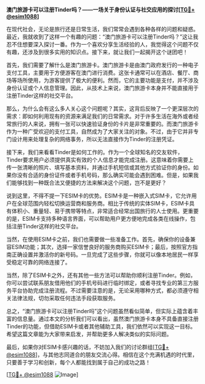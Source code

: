 **澳门旅游卡可以注册Tinder吗？——一场关于身份认证与社交应用的探讨[[TG💪+ @esim1088](https://t.me/s/esim1088)]**

在现代社会，无论是旅行还是日常生活，我们常常会遇到各种各样的问题和疑惑。最近，我就收到了这样一个有趣的问题：“澳门旅游卡可以注册Tinder吗？”这让我忍不住想要深入探讨一番。作为一个喜欢分享生活经验的人，我觉得这个问题不仅有趣，还涉及到很多实用的知识点。接下来，就让我们一起揭开这个谜团吧！

首先，我们需要了解什么是澳门旅游卡。澳门旅游卡是由澳门政府发行的一种电子支付工具，主要用于方便游客在澳门进行消费。这张卡通常可以在酒店、餐厅、商场等场所使用，为游客提供了极大的便利。然而，它的主要功能是支付，并不涉及身份认证或个人信息管理。因此，从技术上来说，澳门旅游卡本身并不能直接用于注册Tinder这样的社交平台。

那么，为什么会有这么多人关心这个问题呢？其实，这背后反映了一个更深层次的需求：即如何利用现有的资源来满足我们的日常需求。对于许多生活在海外或者经常旅行的人来说，拥有一张可以快速验证身份的卡片是非常重要的。而澳门旅游卡作为一种广受欢迎的支付工具，自然成为了大家关注的对象。不过，由于它并非专门设计用来处理复杂的网络事务，所以无法直接作为Tinder的注册凭证。

接下来，我们来看看Tinder是如何工作的。作为一个全球知名的交友软件，Tinder要求用户必须提供真实有效的个人信息才能完成注册。这意味着你需要上传一张清晰的照片、填写基本资料，并通过手机短信或其他方式验证你的身份。如果你没有合适的身份证件或者手机号码，那么确实可能会遇到困难。但是，如果我们能够找到一种既合法又便捷的方法来解决这个问题，岂不是更好？

说到这里，不得不提一下ESIM卡的优势。ESIM卡是一种嵌入式SIM卡，它允许用户在全球范围内轻松切换运营商和服务商。相比于传统的实体SIM卡，ESIM卡具有体积小、重量轻、易于携带等特点，非常适合经常出国旅行的人士使用。更重要的是，ESIM卡支持多种语言界面，可以帮助用户更方便地完成各类在线操作，包括注册Tinder这样的社交平台。

当然，在使用ESIM卡之前，我们也需要做一些准备工作。首先，确保你的设备兼容ESIM功能；其次，选择一家信誉良好的服务商购买ESIM卡；最后，按照官方指南正确设置并激活你的新号码。一旦完成了这些步骤，你就可以像本地居民一样享受稳定可靠的网络连接了。

当然，除了ESIM卡之外，还有其他一些方法可以帮助你顺利注册Tinder。例如，你可以尝试联系朋友借用他们的手机号码进行临时绑定，或者寻找专业的第三方服务平台协助完成注册流程。不过需要注意的是，无论采用哪种方式，都必须遵守相关法律法规，切勿采取任何违法手段获取服务。

总之，“澳门旅游卡可以注册Tinder吗”这个问题虽然看似简单，但实际上蕴含着丰富的信息量。通过本文的分析我们可以看出，虽然澳门旅游卡本身不具备直接注册Tinder的功能，但借助ESIM卡或者其他辅助工具，我们依然可以实现这一目标。希望这篇文章能为大家带来启发，并帮助更多人解决类似的实际问题。

最后，如果你对ESIM卡感兴趣的话，不妨加入我们的讨论群组[[TG💪+ @esim1088](https://t.me/s/esim1088)]，与其他志同道合的朋友交流心得。相信在这个充满机遇的时代里，只要善于学习和创新，每个人都能找到属于自己的成功之路！ 

[[TG💪+ @esim1088](https://t.me/s/esim1088) ![Image](https://i.postimg.cc/4NQfJmqS/Snipaste-2025-05-13-00-14-12.png)]